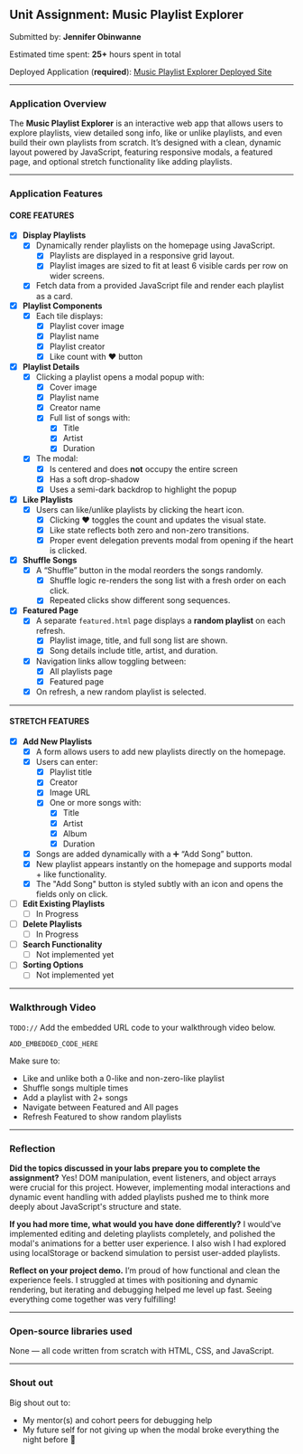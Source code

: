 ## Unit Assignment: Music Playlist Explorer

Submitted by: **Jennifer Obinwanne**

Estimated time spent: **25+** hours spent in total

Deployed Application (**required**): [Music Playlist Explorer Deployed Site](ADD_LINK_HERE)

---

### Application Overview

The **Music Playlist Explorer** is an interactive web app that allows users to explore playlists, view detailed song info, like or unlike playlists, and even build their own playlists from scratch. It’s designed with a clean, dynamic layout powered by JavaScript, featuring responsive modals, a featured page, and optional stretch functionality like adding playlists.

---

### Application Features

#### CORE FEATURES

- [x] **Display Playlists**
  - [x] Dynamically render playlists on the homepage using JavaScript.
    - [x] Playlists are displayed in a responsive grid layout.
    - [x] Playlist images are sized to fit at least 6 visible cards per row on wider screens.
  - [x] Fetch data from a provided JavaScript file and render each playlist as a card.

- [x] **Playlist Components**
  - [x] Each tile displays:
    - [x] Playlist cover image
    - [x] Playlist name
    - [x] Playlist creator
    - [x] Like count with ❤️ button

- [x] **Playlist Details**
  - [x] Clicking a playlist opens a modal popup with:
    - [x] Cover image
    - [x] Playlist name
    - [x] Creator name
    - [x] Full list of songs with:
      - [x] Title
      - [x] Artist
      - [x] Duration
  - [x] The modal:
    - [x] Is centered and does **not** occupy the entire screen
    - [x] Has a soft drop-shadow
    - [x] Uses a semi-dark backdrop to highlight the popup

- [x] **Like Playlists**
  - [x] Users can like/unlike playlists by clicking the heart icon.
    - [x] Clicking ❤️ toggles the count and updates the visual state.
    - [x] Like state reflects both zero and non-zero transitions.
    - [x] Proper event delegation prevents modal from opening if the heart is clicked.

- [x] **Shuffle Songs**
  - [x] A “Shuffle” button in the modal reorders the songs randomly.
    - [x] Shuffle logic re-renders the song list with a fresh order on each click.
    - [x] Repeated clicks show different song sequences.

- [x] **Featured Page**
  - [x] A separate `featured.html` page displays a **random playlist** on each refresh.
    - [x] Playlist image, title, and full song list are shown.
    - [x] Song details include title, artist, and duration.
  - [x] Navigation links allow toggling between:
    - [x] All playlists page
    - [x] Featured page
  - [x] On refresh, a new random playlist is selected.

---

#### STRETCH FEATURES

- [x] **Add New Playlists**
  - [x] A form allows users to add new playlists directly on the homepage.
  - [x] Users can enter:
    - [x] Playlist title
    - [x] Creator
    - [x] Image URL
    - [x] One or more songs with:
      - [x] Title
      - [x] Artist
      - [x] Album
      - [x] Duration
  - [x] Songs are added dynamically with a ➕ “Add Song” button.
  - [x] New playlist appears instantly on the homepage and supports modal + like functionality.
  - [x] The "Add Song" button is styled subtly with an icon and opens the fields only on click.

- [ ] **Edit Existing Playlists**
  - [ ] In Progress

- [ ] **Delete Playlists**
  - [ ] In Progress

- [ ] **Search Functionality**
  - [ ] Not implemented yet

- [ ] **Sorting Options**
  - [ ] Not implemented yet

---

### Walkthrough Video

`TODO://` Add the embedded URL code to your walkthrough video below.

`ADD_EMBEDDED_CODE_HERE`

Make sure to:
- Like and unlike both a 0-like and non-zero-like playlist
- Shuffle songs multiple times
- Add a playlist with 2+ songs
- Navigate between Featured and All pages
- Refresh Featured to show random playlists

---

### Reflection

**Did the topics discussed in your labs prepare you to complete the assignment?**
Yes! DOM manipulation, event listeners, and object arrays were crucial for this project. However, implementing modal interactions and dynamic event handling with added playlists pushed me to think more deeply about JavaScript's structure and state.

**If you had more time, what would you have done differently?**
I would’ve implemented editing and deleting playlists completely, and polished the modal's animations for a better user experience. I also wish I had explored using localStorage or backend simulation to persist user-added playlists.

**Reflect on your project demo.**
I’m proud of how functional and clean the experience feels. I struggled at times with positioning and dynamic rendering, but iterating and debugging helped me level up fast. Seeing everything come together was very fulfilling!

---

### Open-source libraries used

None — all code written from scratch with HTML, CSS, and JavaScript.

---

### Shout out

Big shout out to:
- My mentor(s) and cohort peers for debugging help
- My future self for not giving up when the modal broke everything the night before 🎯
